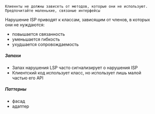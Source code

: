 `Клиеннты не должны зависеть от методов, которые они не используют. Предпочитайте маленькие, связаные интерфейсы`

Нарушение ISP приводят к классам, зависящим от членов, в которых они не нуждаются:
- повышается связанность
- уменьшается гибкость
- ухудшается сопровождаемость

##### Запахи
- Запах нарушения LSP часто сигнализирует о нарушения ISP
- Клиентский код использует класс, но использует лишь малой частью его API

##### Паттерны
- фасад
- адаптер